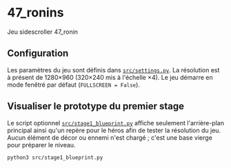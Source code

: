 # 47_ronins
Jeu sidescroller 47_ronin

## Configuration

Les paramètres du jeu sont définis dans [`src/settings.py`](src/settings.py).
La résolution est à présent de 1280×960 (320×240 mis à l'échelle ×4).
Le jeu démarre en mode fenêtré par défaut (`FULLSCREEN = False`).

## Visualiser le prototype du premier stage

Le script optionnel [`src/stage1_blueprint.py`](src/stage1_blueprint.py) affiche
seulement l'arrière-plan principal ainsi qu'un repère pour le héros afin de
tester la résolution du jeu. Aucun élément de décor ou ennemi n'est chargé ;
c'est une base vierge pour préparer le niveau.

```bash
python3 src/stage1_blueprint.py
```
